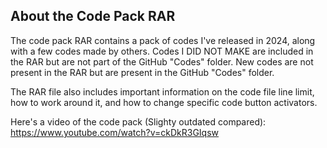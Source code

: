 ## About the Code Pack RAR

The code pack RAR contains a pack of codes I've released in 2024, along with a few codes made by others. Codes I DID NOT MAKE are included in the RAR but are not part of the GitHub "Codes" folder. New codes are not present in the RAR but are present in the GitHub "Codes" folder.

The RAR file also includes important information on the code file line limit, how to work around it, and how to change specific code button activators.

Here's a video of the code pack (Slighty outdated compared): https://www.youtube.com/watch?v=ckDkR3GIqsw
